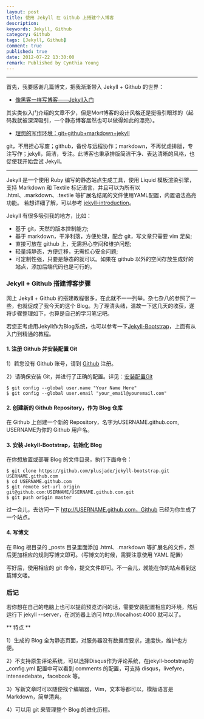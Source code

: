 ```yaml
---
layout: post
title: 使用 Jekyll 在 Github 上搭建个人博客
description: 
keywords: Jekyll, Github
category: Github
tags: [Jekyll, Github]
comment: true
published: true
date: 2012-07-22 13:30:00
remark: Published by Cynthia Young
---
```


--- 

首先，我要感谢几篇博文，把我渐渐带入 Jekyll + Github 的世界：

* [像黑客一样写博客——Jekyll入门](http://www.soimort.org/tech-blog/2011/11/19/introduction-to-jekyll_zh.html)

其实类似入门介绍的文章不少，但是Mort博客的设计风格还是挺吸引眼球的（起码我就被深深吸引，一个静态博客居然也可以做得如此的漂亮）。

* [理想的写作环境：git+github+markdown+jekyll](http://www.yangzhiping.com/tech/writing-space.html)

git，不用担心写废；github，备份与远程协作；markdown，不再忧虑排版，专注写作；jekyll，简洁，专注。此博客也秉承排版简洁干净、表达清晰的风格，也促使我开始尝试 Jekyll。

---

Jekyll 是一个使用 Ruby 编写的静态站点生成工具，使用 Liquid 模板渲染引擎，支持 Markdown 和 Textile 标记语言，并且可以为所有以 .html、.markdown、.textile 等扩展名结尾的文件使用YAML配置，内置语法高亮功能。
若想详细了解，可以参考 [jekyll-introduction](/2012/07/22/jekyll-introduction)。

Jekyll 有很多吸引我的地方，比如：

* 基于 git，天然的版本控制能力;
* 基于 markdown，干净利落，方便处理，配合 git，写文章只需要 vim 足矣;
* 直接可放在 github 上，无需担心空间和维护问题;
* 轻量纯静态，方便迁移，无需担心安全问题;
* 可定制性强，只要是静态的就可以。如果在 github 以外的空间存放生成好的站点，添加后端代码也是可行的。


### Jekyll + Github 搭建博客步骤

网上 Jekyll + Github 的搭建教程很多，在此就不一一列举。杂七杂八的参照了一些，也就促成了我今天的这个 Blog。为了理清头绪，温故一下这几天的收获，遂将步骤整理如下，也算是自己的学习笔记吧。

若您正考虑用Jekyll作为Blog系统，也可以参考一下[Jekyll-Bootstrap](http://jekyllbootstrap.com/)，上面有从入门到精通的教程。


#### 1. 注册 Github 并安装配置 Git

1）若您没有 Github 账号，请到 [Github](https://github.com/) 注册。

2）请确保安装 Git，并进行了正确的配置。详见：[安装配置Git](https://help.github.com/articles/set-up-git)  

	$ git config --global user.name "Your Name Here"
	$ git config --global user.email "your_email@youremail.com"


#### 2. 创建新的 Github Repository，作为 Blog 仓库

在 Github 上创建一个新的 Repository，名字为USERNAME.github.com, USERNAME为你的 Github 用户名。


#### 3. 安装 Jekyll-Bootstrap，初始化 Blog

在你想放置或部署 Blog 的文件目录，执行下面命令：

	$ git clone https://github.com/plusjade/jekyll-bootstrap.git USERNAME.github.com
	$ cd USERNAME.github.com
	$ git remote set-url origin git@github.com:USERNAME/USERNAME.github.com.git
	$ git push origin master
	
过一会儿，去访问一下 http://USERNAME.github.com，Github 已经为你生成了一个站点。

#### 4. 写博文

在 Blog 根目录的 _posts 目录里面添加 .html、.markdown 等扩展名的文件，然后更加相应的规则写博文即可。（写博文的时候，需要注意使用 YAML 配置）

写好后，使用相应的 git 命令，提交文件即可。不一会儿，就能在你的站点看到这篇博文喽。


### 后记

若你想在自己的电脑上也可以提前预览访问的话，需要安装配置相应的环境，然后运行下 jekyll --server，在浏览器上访问 http://localhost:4000 就可以了。

** 特点 **

1）生成的 Blog 全为静态页面，对服务器没有数据库要求，速度快，维护也方便。

2）不支持原生评论系统，可以选择Disqus作为评论系统，在jekyll-bootstrap的 _config.yml 配置中可以看到 comments 的配置，可支持 disqus，livefyre，intensedebate，facebook 等。

3）写新文章时可以随便找个编辑器，Vim，文本等都可以，模版语言是 Markdown，简单清爽。

4）可以用 git 来管理整个 Blog 的进化历程。




















